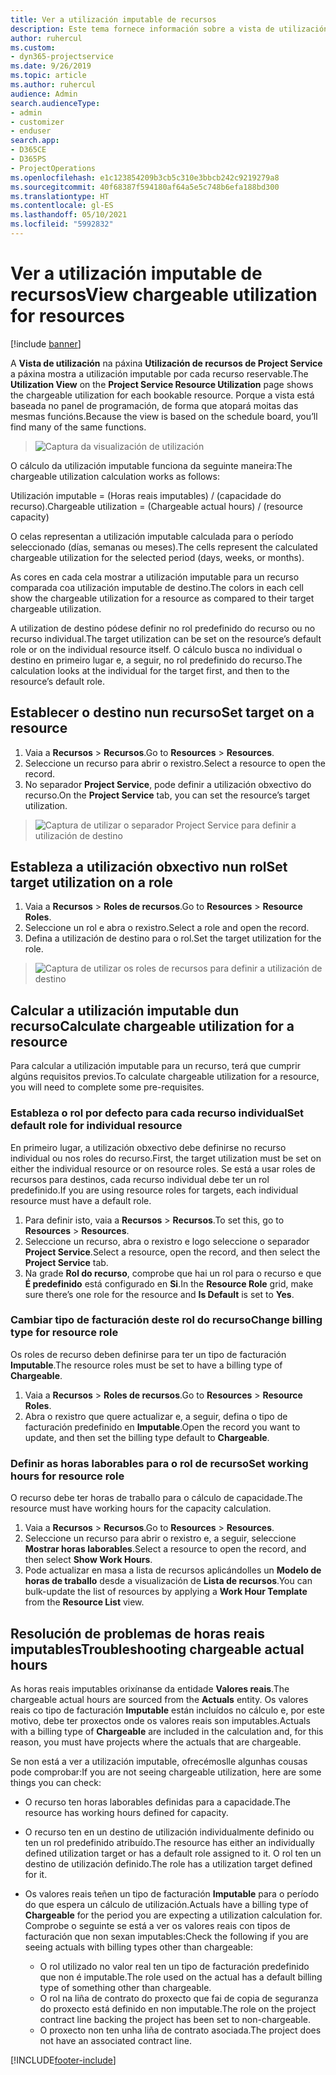 ```yaml
---
title: Ver a utilización imputable de recursos
description: Este tema fornece información sobre a vista de utilización de recursos.
author: ruhercul
ms.custom:
- dyn365-projectservice
ms.date: 9/26/2019
ms.topic: article
ms.author: ruhercul
audience: Admin
search.audienceType:
- admin
- customizer
- enduser
search.app:
- D365CE
- D365PS
- ProjectOperations
ms.openlocfilehash: e1c123854209b3cb5c310e3bbcb242c9219279a8
ms.sourcegitcommit: 40f68387f594180af64a5e5c748b6efa188bd300
ms.translationtype: HT
ms.contentlocale: gl-ES
ms.lasthandoff: 05/10/2021
ms.locfileid: "5992832"
---
```

# <a name="view-chargeable-utilization-for-resources"></a><span data-ttu-id="92ece-103">Ver a utilización imputable de recursos</span><span class="sxs-lookup"><span data-stu-id="92ece-103">View chargeable utilization for resources</span></span>

[!include [banner](../includes/psa-now-project-operations.md)]
 
<span data-ttu-id="92ece-104">A **Vista de utilización** na páxina **Utilización de recursos de Project Service** a páxina mostra a utilización imputable por cada recurso reservable.</span><span class="sxs-lookup"><span data-stu-id="92ece-104">The **Utilization View** on the **Project Service Resource Utilization** page shows the chargeable utilization for each bookable resource.</span></span> <span data-ttu-id="92ece-105">Porque a vista está baseada no panel de programación, de forma que atopará moitas das mesmas funcións.</span><span class="sxs-lookup"><span data-stu-id="92ece-105">Because the view is based on the schedule board, you’ll find many of the same functions.</span></span>

> ![Captura da visualización de utilización](media/FAQ-utilization-1.png)
 

<span data-ttu-id="92ece-107">O cálculo da utilización imputable funciona da seguinte maneira:</span><span class="sxs-lookup"><span data-stu-id="92ece-107">The chargeable utilization calculation works as follows:</span></span>

   <span data-ttu-id="92ece-108">Utilización imputable = (Horas reais imputables) / (capacidade do recurso).</span><span class="sxs-lookup"><span data-stu-id="92ece-108">Chargeable utilization = (Chargeable actual hours) / (resource capacity)</span></span>

<span data-ttu-id="92ece-109">O celas representan a utilización imputable calculada para o período seleccionado (días, semanas ou meses).</span><span class="sxs-lookup"><span data-stu-id="92ece-109">The cells represent the calculated chargeable utilization for the selected period (days, weeks, or months).</span></span>

<span data-ttu-id="92ece-110">As cores en cada cela mostrar a utilización imputable para un recurso comparada coa utilización imputable de destino.</span><span class="sxs-lookup"><span data-stu-id="92ece-110">The colors in each cell show the chargeable utilization for a resource as compared to their target chargeable utilization.</span></span> 

<span data-ttu-id="92ece-111">A utilization de destino pódese definir no rol predefinido do recurso ou no recurso individual.</span><span class="sxs-lookup"><span data-stu-id="92ece-111">The target utilization can be set on the resource’s default role or on the individual resource itself.</span></span> <span data-ttu-id="92ece-112">O cálculo busca no individual o destino en primeiro lugar e, a seguir, no rol predefinido do recurso.</span><span class="sxs-lookup"><span data-stu-id="92ece-112">The calculation looks at the individual for the target first, and then to the resource’s default role.</span></span>

## <a name="set-target-on-a-resource"></a><span data-ttu-id="92ece-113">Establecer o destino nun recurso</span><span class="sxs-lookup"><span data-stu-id="92ece-113">Set target on a resource</span></span>

1. <span data-ttu-id="92ece-114">Vaia a **Recursos** \> **Recursos**.</span><span class="sxs-lookup"><span data-stu-id="92ece-114">Go to **Resources** \> **Resources**.</span></span> 
2. <span data-ttu-id="92ece-115">Seleccione un recurso para abrir o rexistro.</span><span class="sxs-lookup"><span data-stu-id="92ece-115">Select a resource to open the record.</span></span> 
3. <span data-ttu-id="92ece-116">No separador **Project Service**, pode definir a utilización obxectivo do recurso.</span><span class="sxs-lookup"><span data-stu-id="92ece-116">On the **Project Service** tab, you can set the resource’s target utilization.</span></span>

> ![Captura de utilizar o separador Project Service para definir a utilización de destino](media/FAQ-utilization-2.png)
 
## <a name="set-target-utilization-on-a-role"></a><span data-ttu-id="92ece-118">Estableza a utilización obxectivo nun rol</span><span class="sxs-lookup"><span data-stu-id="92ece-118">Set target utilization on a role</span></span>

1. <span data-ttu-id="92ece-119">Vaia a **Recursos** \> **Roles de recursos**.</span><span class="sxs-lookup"><span data-stu-id="92ece-119">Go to **Resources** \> **Resource Roles**.</span></span> 
2. <span data-ttu-id="92ece-120">Seleccione un rol e abra o rexistro.</span><span class="sxs-lookup"><span data-stu-id="92ece-120">Select a role and open the record.</span></span> 
3. <span data-ttu-id="92ece-121">Defina a utilización de destino para o rol.</span><span class="sxs-lookup"><span data-stu-id="92ece-121">Set the target utilization for the role.</span></span>

> ![Captura de utilizar os roles de recursos para definir a utilización de destino](media/FAQ-utilization-3.png)
 
## <a name="calculate-chargeable-utilization-for-a-resource"></a><span data-ttu-id="92ece-123">Calcular a utilización imputable dun recurso</span><span class="sxs-lookup"><span data-stu-id="92ece-123">Calculate chargeable utilization for a resource</span></span>

<span data-ttu-id="92ece-124">Para calcular a utilización imputable para un recurso, terá que cumprir algúns requisitos previos.</span><span class="sxs-lookup"><span data-stu-id="92ece-124">To calculate chargeable utilization for a resource, you will need to complete some pre-requisites.</span></span> 

### <a name="set-default-role-for-individual-resource"></a><span data-ttu-id="92ece-125">Estableza o rol por defecto para cada recurso individual</span><span class="sxs-lookup"><span data-stu-id="92ece-125">Set default role for individual resource</span></span>

<span data-ttu-id="92ece-126">En primeiro lugar, a utilización obxectivo debe definirse no recurso individual ou nos roles do recurso.</span><span class="sxs-lookup"><span data-stu-id="92ece-126">First, the target utilization must be set on either the individual resource or on resource roles.</span></span> <span data-ttu-id="92ece-127">Se está a usar roles de recursos para destinos, cada recurso individual debe ter un rol predefinido.</span><span class="sxs-lookup"><span data-stu-id="92ece-127">If you are using resource roles for targets, each individual resource must have a default role.</span></span> 

1. <span data-ttu-id="92ece-128">Para definir isto, vaia a **Recursos** \> **Recursos**.</span><span class="sxs-lookup"><span data-stu-id="92ece-128">To set this, go to **Resources** \> **Resources**.</span></span> 
2. <span data-ttu-id="92ece-129">Seleccione un recurso, abra o rexistro e logo seleccione o separador **Project Service**.</span><span class="sxs-lookup"><span data-stu-id="92ece-129">Select a resource, open the record, and then select the **Project Service** tab.</span></span> 
3. <span data-ttu-id="92ece-130">Na grade **Rol do recurso**, comprobe que hai un rol para o recurso e que **É predefinido** está configurado en **Si**.</span><span class="sxs-lookup"><span data-stu-id="92ece-130">In the **Resource Role** grid, make sure there’s one role for the resource and **Is Default** is set to **Yes**.</span></span>
 
### <a name="change-billing-type-for-resource-role"></a><span data-ttu-id="92ece-131">Cambiar tipo de facturación deste rol do recurso</span><span class="sxs-lookup"><span data-stu-id="92ece-131">Change billing type for resource role</span></span>

<span data-ttu-id="92ece-132">Os roles de recurso deben definirse para ter un tipo de facturación **Imputable**.</span><span class="sxs-lookup"><span data-stu-id="92ece-132">The resource roles must be set to have a billing type of **Chargeable**.</span></span> 

1. <span data-ttu-id="92ece-133">Vaia a **Recursos** \> **Roles de recursos**.</span><span class="sxs-lookup"><span data-stu-id="92ece-133">Go to **Resources** \> **Resource Roles**.</span></span> 
2. <span data-ttu-id="92ece-134">Abra o rexistro que quere actualizar e, a seguir, defina o tipo de facturación predefinido en **Imputable**.</span><span class="sxs-lookup"><span data-stu-id="92ece-134">Open the record you want to update, and then set the billing type default to **Chargeable**.</span></span>

### <a name="set-working-hours-for-resource-role"></a><span data-ttu-id="92ece-135">Definir as horas laborables para o rol de recurso</span><span class="sxs-lookup"><span data-stu-id="92ece-135">Set working hours for resource role</span></span>
 
<span data-ttu-id="92ece-136">O recurso debe ter horas de traballo para o cálculo de capacidade.</span><span class="sxs-lookup"><span data-stu-id="92ece-136">The resource must have working hours for the capacity calculation.</span></span> 

1. <span data-ttu-id="92ece-137">Vaia a **Recursos** \> **Recursos**.</span><span class="sxs-lookup"><span data-stu-id="92ece-137">Go to **Resources** \> **Resources**.</span></span> 
2. <span data-ttu-id="92ece-138">Seleccione un recurso para abrir o rexistro e, a seguir, seleccione **Mostrar horas laborables**.</span><span class="sxs-lookup"><span data-stu-id="92ece-138">Select a resource to open the record, and then select **Show Work Hours**.</span></span> 
3. <span data-ttu-id="92ece-139">Pode actualizar en masa a lista de recursos aplicándolles un **Modelo de horas de traballo** desde a visualización de **Lista de recursos**.</span><span class="sxs-lookup"><span data-stu-id="92ece-139">You can bulk-update the list of resources by applying a **Work Hour Template** from the **Resource List** view.</span></span>

## <a name="troubleshooting-chargeable-actual-hours"></a><span data-ttu-id="92ece-140">Resolución de problemas de horas reais imputables</span><span class="sxs-lookup"><span data-stu-id="92ece-140">Troubleshooting chargeable actual hours</span></span>

<span data-ttu-id="92ece-141">As horas reais imputables orixínanse da entidade **Valores reais**.</span><span class="sxs-lookup"><span data-stu-id="92ece-141">The chargeable actual hours are sourced from the **Actuals** entity.</span></span> <span data-ttu-id="92ece-142">Os valores reais co tipo de facturación **Imputable** están incluídos no cálculo e, por este motivo, debe ter proxectos onde os valores reais son imputables.</span><span class="sxs-lookup"><span data-stu-id="92ece-142">Actuals with a billing type of **Chargeable** are included in the calculation and, for this reason, you must have projects where the actuals that are chargeable.</span></span>

<span data-ttu-id="92ece-143">Se non está a ver a utilización imputable, ofrecémoslle algunhas cousas pode comprobar:</span><span class="sxs-lookup"><span data-stu-id="92ece-143">If you are not seeing chargeable utilization, here are some things you can check:</span></span>

- <span data-ttu-id="92ece-144">O recurso ten horas laborables definidas para a capacidade.</span><span class="sxs-lookup"><span data-stu-id="92ece-144">The resource has working hours defined for capacity.</span></span>
- <span data-ttu-id="92ece-145">O recurso ten en un destino de utilización individualmente definido ou ten un rol predefinido atribuído.</span><span class="sxs-lookup"><span data-stu-id="92ece-145">The resource has either an individually defined utilization target or has a default role assigned to it.</span></span> <span data-ttu-id="92ece-146">O rol ten un destino de utilización definido.</span><span class="sxs-lookup"><span data-stu-id="92ece-146">The role has a utilization target defined for it.</span></span>
- <span data-ttu-id="92ece-147">Os valores reais teñen un tipo de facturación **Imputable** para o período do que espera un cálculo de utilización.</span><span class="sxs-lookup"><span data-stu-id="92ece-147">Actuals have a billing type of **Chargeable** for the period you are expecting a utilization calculation for.</span></span> <span data-ttu-id="92ece-148">Comprobe o seguinte se está a ver os valores reais con tipos de facturación que non sexan imputables:</span><span class="sxs-lookup"><span data-stu-id="92ece-148">Check the following if you are seeing actuals with billing types other than chargeable:</span></span>

  - <span data-ttu-id="92ece-149">O rol utilizado no valor real ten un tipo de facturación predefinido que non é imputable.</span><span class="sxs-lookup"><span data-stu-id="92ece-149">The role used on the actual has a default billing type of something other than chargeable.</span></span>
  - <span data-ttu-id="92ece-150">O rol na liña de contrato do proxecto que fai de copia de seguranza do proxecto está definido en non imputable.</span><span class="sxs-lookup"><span data-stu-id="92ece-150">The role on the project contract line backing the project has been set to non-chargeable.</span></span>
  - <span data-ttu-id="92ece-151">O proxecto non ten unha liña de contrato asociada.</span><span class="sxs-lookup"><span data-stu-id="92ece-151">The project does not have an associated contract line.</span></span>



[!INCLUDE[footer-include](../includes/footer-banner.md)]